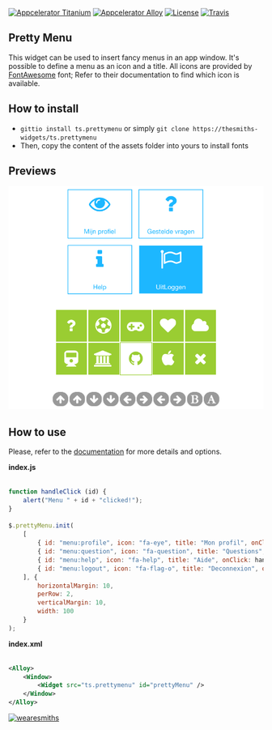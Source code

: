 [![Appcelerator
Titanium](http://www-static.appcelerator.com/badges/titanium-git-badge-sq.png)](http://appcelerator.com/titanium/)
[![Appcelerator
Alloy](http://www-static.appcelerator.com/badges/alloy-git-badge-sq.png)](http://appcelerator.com/alloy/)
[![License](http://img.shields.io/badge/license-Apache%202.0-blue.svg?style=flat)](http://choosealicense.com/licenses/apache-2.0/)
[![Travis](https://api.travis-ci.org/TheSmiths-Widgets/ts.prettymenu.svg)](https://travis-ci.org/TheSmiths-Widgets/ts.prettymenu/)

## Pretty Menu
This widget can be used to insert fancy menus in an app window. It's possible to define a menu as an
icon and a title. All icons are provided by [FontAwesome](https://fontawesome.io/icons) font; Refer
to their documentation to find which icon is available.

## How to install
- `gittio install ts.prettymenu` or simply `git clone https://thesmiths-widgets/ts.prettymenu`
- Then, copy the content of the assets folder into yours to install fonts

## Previews 

![screenshot](https://github.com/thesmiths-widgets/ts.prettymenu/blob/doc/images/screenshot.png)

## How to use
Please, refer to the [documentation](https://thesmiths-widgets.github.io/ts.prettymenu) for more
details and options.

**index.js**

```javascript

function handleClick (id) {
    alert("Menu " + id + "clicked!");
}

$.prettyMenu.init(
    [
        { id: "menu:profile", icon: "fa-eye", title: "Mon profil", onClick: handleClick },
        { id: "menu:question", icon: "fa-question", title: "Questions", onClick: handleClick },
        { id: "menu:help", icon: "fa-help", title: "Aide", onClick: handleClick },
        { id: "menu:logout", icon: "fa-flag-o", title: "Deconnexion", onClick: handleClick }
    ], {
        horizontalMargin: 10,
        perRow: 2,
        verticalMargin: 10,
        width: 100
    }
);

```

**index.xml**

```xml

<Alloy>
    <Window>
        <Widget src="ts.prettymenu" id="prettyMenu" />
    </Window>
</Alloy>

```

[![wearesmiths](http://wearesmiths.com/media/logoGitHub.png)](http://wearesmiths.com)
